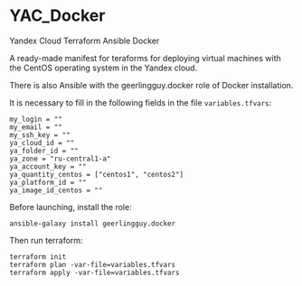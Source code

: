 # YAC_Docker
Yandex Cloud Terraform Ansible Docker

A ready-made manifest for teraforms for deploying virtual machines with the CentOS operating system in the Yandex cloud.

There is also Ansible with the geerlingguy.docker role of Docker installation.

It is necessary to fill in the following fields in the file `variables.tfvars`:

```
my_login = ""
my_email = ""
my_ssh_key = ""
ya_cloud_id = ""
ya_folder_id = ""
ya_zone = "ru-central1-a"
ya_account_key = ""
ya_quantity_centos = ["centos1", "centos2"]
ya_platform_id = ""
ya_image_id_centos = ""
```

Before launching, install the role:

```
ansible-galaxy install geerlingguy.docker
```

Then run terraform:

```
terraform init
terraform plan -var-file=variables.tfvars
terraform apply -var-file=variables.tfvars
```
